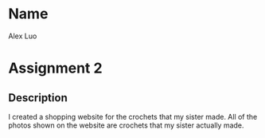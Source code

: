 # Name
Alex Luo
# Assignment 2
## Description
I created a shopping website for the crochets that my sister made. All of the photos shown on the website are crochets that my sister actually made.
